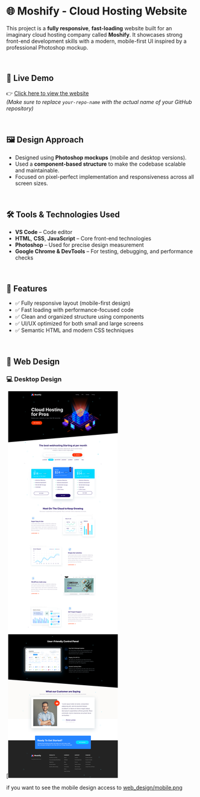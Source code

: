 # 🌐 Moshify - Cloud Hosting Website

This project is a **fully responsive**, **fast-loading** website built for an imaginary cloud hosting company called **Moshify**. It showcases strong front-end development skills with a modern, mobile-first UI inspired by a professional Photoshop mockup.

<br>

## 🔗 Live Demo
👉 [Click here to view the website](https://khaledbenhafed.github.io/Moshify-Responsive-Cloud-Hosting-Website)  
*(Make sure to replace `your-repo-name` with the actual name of your GitHub repository)*

<br>

## 🖼️ Design Approach
- Designed using **Photoshop mockups** (mobile and desktop versions).
- Used a **component-based structure** to make the codebase scalable and maintainable.
- Focused on pixel-perfect implementation and responsiveness across all screen sizes.

<br>

## 🛠️ Tools & Technologies Used
- **VS Code** – Code editor  
- **HTML**, **CSS**, **JavaScript** – Core front-end technologies  
- **Photoshop** – Used for precise design measurement  
- **Google Chrome & DevTools** – For testing, debugging, and performance checks

<br>

## 🚀 Features
- ✅ Fully responsive layout (mobile-first design)
- ✅ Fast loading with performance-focused code
- ✅ Clean and organized structure using components
- ✅ UI/UX optimized for both small and large screens
- ✅ Semantic HTML and modern CSS techniques

<br>

## 📱 Web Design

### 💻 Desktop Design
[![Desktop Design](web_design/standard.png)

if you want to see the mobile design access to [web_design/mobile.png](web_design/mobile.png)
